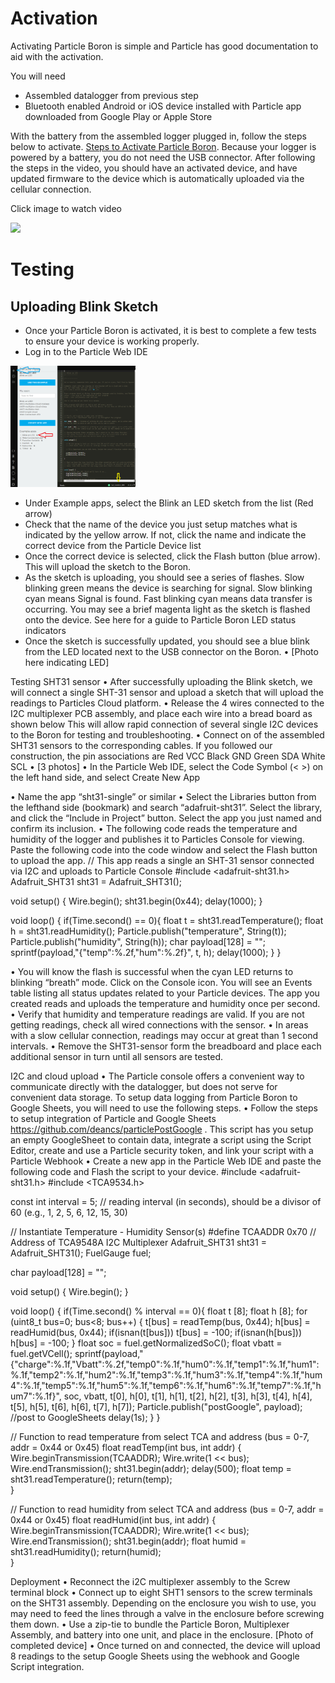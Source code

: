 # Activation

Activating Particle Boron is simple and Particle has good documentation to aid with the activation. 

You will need
* Assembled datalogger  from previous step
* Bluetooth enabled Android or iOS device installed with Particle app downloaded from Google Play or Apple Store

With the battery from the assembled logger plugged in, follow the steps below to activate. [Steps to Activate Particle Boron](https://www.youtube.com/watch?v=xymSayKBGbg). Because your logger is powered by a battery, you do not need the USB connector. After following the steps in the video, you should have an activated device, and have updated firmware to the device which is automatically uploaded via the cellular connection.

Click image to watch video 

<a href="https://www.youtube.com/watch?v=xymSayKBGbg"><img src=https://img.youtube.com/vi/xymSayKBGbg/maxresdefault.jpg width=400></img></a>

# Testing

## Uploading Blink Sketch

* Once your Particle Boron is activated, it is best to complete a few tests to ensure your device is working properly.
* Log in to the Particle Web IDE

<img src=../figs/setup-capture1.png width= 200></img>

* Under Example apps, select the Blink an LED sketch from the list (Red arrow)
* Check that the name of the device you just setup matches what is indicated by the yellow arrow. If not, click the name and indicate the correct device from the Particle Device list
* Once the correct device is selected, click the Flash button (blue arrow). This will upload the sketch to the Boron. 
* As the sketch is uploading, you should see a series of flashes. Slow blinking green means the device is searching for signal. Slow blinking cyan means Signal is found. Fast blinking cyan means data transfer is occurring. You may see a brief magenta light as the sketch is flashed onto the device. See here for a guide to Particle Boron LED status indicators
* Once the sketch is successfully updated, you should see a blue blink from the LED located next to the USB connector on the Boron.
•	[Photo here indicating LED]
 

Testing SHT31 sensor
•	After successfully uploading the Blink sketch, we will connect a single SHT-31 sensor and upload a sketch that will upload the readings to Particles Cloud platform.
•	Release the 4 wires connected to the I2C multiplexer PCB assembly, and place each wire into a bread board as shown below This will allow rapid connection of several single I2C devices to the Boron for testing and troubleshooting.
•	Connect on of the assembled SHT31 sensors to the corresponding cables. If you followed our construction, the pin associations are
Red	VCC
Black	GND
Green	SDA
White	SCL
•	[3 photos]
•	In the Particle Web IDE, select the Code Symbol (< >) on the left hand side, and select Create New App
 
•	Name the app “sht31-single” or similar
•	Select the Libraries button from the lefthand side (bookmark) and search “adafruit-sht31”. Select the library, and click the “Include in Project” button. Select the app you just named and confirm its inclusion.
•	The following code reads the temperature and humidity of the logger and publishes it to Particles Console for viewing. Paste the following code into the code window and select the Flash button to upload the app.
// This app reads a single an SHT-31 sensor connected via I2C and uploads to Particle Console
#include <adafruit-sht31.h>
Adafruit_SHT31 sht31 = Adafruit_SHT31();

void setup() {
    Wire.begin();
    sht31.begin(0x44);
    delay(1000);
}

void loop() {
    if(Time.second() == 0){
      float t = sht31.readTemperature();
      float h = sht31.readHumidity();
      Particle.publish("temperature", String(t));
      Particle.publish("humidity", String(h));
      char payload[128] = "";
      sprintf(payload,"{\"temp\":%.2f,\"hum\":%.2f}", t, h);
      delay(1000);
    }
}

•	You will know the flash is successful when the cyan LED returns to blinking “breath” mode. Click on the Console icon. You will see an Events table listing all status updates related to your Particle devices. The app you created reads and uploads the temperature and humidity once per second.
•	Verify that humidity and temperature readings are valid. If you are not getting readings, check all wired connections with the sensor.
•	In areas with a slow cellular connection, readings may occur at great than 1 second intervals.
•	Remove the SHT31-sensor form the breadboard and place each additional sensor in turn until all sensors are tested.
 

I2C and cloud upload
•	The Particle console offers a convenient way to communicate directly with the datalogger, but does not serve for convenient data storage. To setup data logging from Particle Boron to Google Sheets, you will need to use the following steps.
•	Follow the steps to setup integration of Particle and Google Sheets https://github.com/deancs/particlePostGoogle . This script has you setup an empty GoogleSheet to contain data, integrate a script using the Script Editor, create and use a Particle security token, and link your script with a Particle Webhook
•	Create a new app in the Particle Web IDE and paste the following code and Flash the script to your device.
#include <adafruit-sht31.h>
#include <TCA9534.h>

const int interval = 5; // reading interval (in seconds), should be a divisor of 60 (e.g., 1, 2, 5, 6, 12, 15, 30)

// Instantiate Temperature - Humidity Sensor(s)
#define TCAADDR 0x70 // Address of TCA9548A I2C Multiplexer
Adafruit_SHT31 sht31 = Adafruit_SHT31();
FuelGauge fuel;

char payload[128] = "";

void setup() {
    Wire.begin();
}

void loop() {
    if(Time.second() % interval == 0){
        float t [8];
        float h [8];
        for (uint8_t bus=0; bus<8; bus++) {
          t[bus] = readTemp(bus, 0x44);
          h[bus] = readHumid(bus, 0x44);
          if(isnan(t[bus])) t[bus] = -100;
          if(isnan(h[bus])) h[bus] = -100;
        }
        float soc = fuel.getNormalizedSoC();
        float vbatt = fuel.getVCell();
        sprintf(payload,"{\"charge\":%.1f,\"Vbatt\":%.2f,\"temp0\":%.1f,\"hum0\":%.1f,\"temp1\":%.1f,\"hum1\":%.1f,\"temp2\":%.1f,\"hum2\":%.1f,\"temp3\":%.1f,\"hum3\":%.1f,\"temp4\":%.1f,\"hum4\":%.1f,\"temp5\":%.1f,\"hum5\":%.1f,\"temp6\":%.1f,\"hum6\":%.1f,\"temp7\":%.1f,\"hum7\":%.1f}", soc, vbatt, t[0], h[0], t[1], h[1], t[2], h[2], t[3], h[3], t[4], h[4], t[5], h[5], t[6], h[6], t[7], h[7]);
        Particle.publish("postGoogle", payload); //post to GoogleSheets
        delay(1s);
    }
}

// Function to read temperature from select TCA and address (bus = 0-7, addr = 0x44 or 0x45)
float readTemp(int bus, int addr) {
    Wire.beginTransmission(TCAADDR);
    Wire.write(1 << bus);
    Wire.endTransmission();
    sht31.begin(addr);
    delay(500);
    float temp = sht31.readTemperature();
    return(temp);    
}

// Function to read humidity from select TCA and address (bus = 0-7, addr = 0x44 or 0x45)
float readHumid(int bus, int addr) {
    Wire.beginTransmission(TCAADDR);
    Wire.write(1 << bus);
    Wire.endTransmission();
    sht31.begin(addr);
    float humid = sht31.readHumidity();
    return(humid);    
}

Deployment
•	Reconnect the i2C multiplexer assembly to the Screw terminal block 
•	Connect up to eight SHT1 sensors to the screw terminals on the SHT31 assembly. Depending on the enclosure you wish to use, you may need to feed the lines through a valve in the enclosure before screwing them down.
•	Use a zip-tie to bundle the Particle Boron, Multiplexer Assembly, and battery into one unit, and place in the enclosure.
[Photo of completed device]
•	Once turned on and connected, the device will upload 8 readings to the setup Google Sheets using the webhook and Google Script integration.
 

